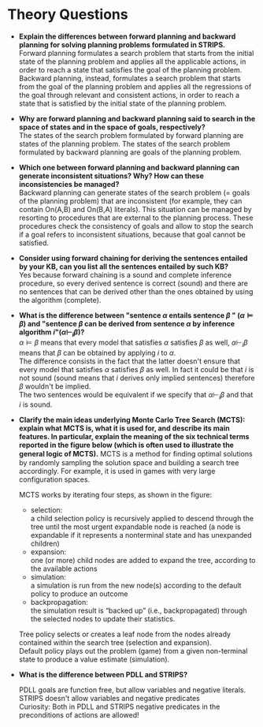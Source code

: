 # Theory Questions

- **Explain the differences between forward planning and backward planning for solving planning problems formulated in STRIPS.**   
  Forward planning formulates a search problem that starts from the initial state of the planning problem and applies all the applicable actions, in order to reach a state that satisfies the goal of the planning problem. Backward planning, instead, formulates a search problem that starts from the goal of the planning problem and applies all the regressions of the goal through relevant and consistent actions, in order to reach a state that is satisfied by the initial state of the planning problem. 

- **Why are forward planning and backward planning said to search in the space of states and in the space of goals, respectively?**    
  The states of the search problem formulated by forward planning are states of the planning problem. The states of the search problem formulated by backward planning are goals of the planning problem. 

- **Which one between forward planning and backward planning can generate inconsistent situations? Why? How can these inconsistencies be managed?**   
  Backward planning can generate states of the search problem (= goals of the planning problem) that are inconsistent (for example, they can contain On(A,B) and On(B,A) literals).  This situation can be managed by resorting to procedures that are external to the planning process. These procedures check the consistency of goals and allow to stop the search if a goal refers to inconsistent situations, because that goal cannot be satisfied.  

- **Consider using forward chaining for deriving the sentences entailed by your KB, can you list all the sentences entailed by such KB?**  
  Yes because forward chaining is a sound and complete inference procedure, so every derived sentence is correct (sound) and there are no sentences that can be derived other than the ones obtained by using the algorithm (complete).

- **What is the difference between "sentence $\alpha$ entails sentence $\beta$ " ($\alpha \models \beta$) and "sentence $\beta$ can be derived from sentence $\alpha$ by inference algorithm $i$"($\alpha \vdash_i \beta$)?**  
  $\alpha \models \beta$ means that every model that satisfies $\alpha$ satisfies $\beta$ as well, $\alpha \vdash_i \beta$ means that $\beta$ can be obtained by applying $i$ to $\alpha$.  
  The difference consists in the fact that the latter doesn't ensure that every model that satisfies $\alpha$ satisfies $\beta$ as well. In fact it could be that $i$ is not sound (sound means that $i$ derives only implied sentences) therefore $\beta$ wouldn't be implied.  
  The two sentences would be equivalent if we specify that $\alpha \vdash_i \beta$ and that $i$ is sound. 

- **Clarify the main ideas underlying Monte Carlo Tree Search (MCTS): explain what MCTS is, what it is used for, and describe its main features. In particular, explain the meaning of the six technical terms reported in the figure below (which is often used to illustrate the general logic of MCTS).**  MCTS is a method for ﬁnding optimal solutions by randomly sampling the solution space and building a search tree accordingly. For example, it is used in games with very large configuration spaces. 

  MCTS works by iterating four steps, as shown in the figure:   

  - selection:   
    a child selection policy is recursively applied to descend through the tree until the most urgent expandable node  is reached (a node is expandable if it represents a nonterminal state and has unexpanded children)
  - expansion:   
    one (or more) child nodes are added to expand the tree, according to the available actions
  - simulation:   
    a simulation is run from the new node(s) according to the default policy to produce an outcome
  - backpropagation:   
    the simulation result is “backed up” (i.e., backpropagated) through the selected nodes to update their statistics. 

  Tree policy selects or creates a leaf node from the nodes already contained within the search tree (selection and expansion).   
  Default policy plays out the problem (game) from a given non-terminal state to produce a value estimate (simulation). 

- **What is the difference between PDLL and STRIPS?**

  PDLL goals are function free, but allow variables and negative literals. STRIPS doesn't allow variables and negative predicates  
  Curiosity: Both in PDLL and STRIPS negative predicates in the preconditions of actions are allowed!
